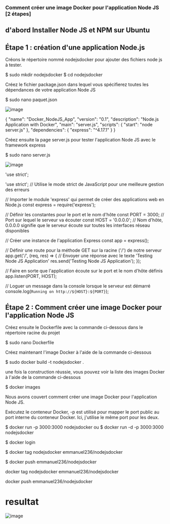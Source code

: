 ### Comment créer une image Docker pour l'application Node JS [2 étapes]

## d'abord Installer Node JS et NPM sur Ubuntu

## Étape 1 : création d'une application Node.js
Créons le répertoire nommé nodejsdocker pour ajouter des fichiers node js à tester.

$ sudo mkdir nodejsdocker
$ cd nodejsdocker

Créez le fichier package.json dans lequel vous spécifierez toutes les dépendances de votre application Node JS

$ sudo nano paquet.json

![image](https://github.com/user-attachments/assets/4ff1d1ff-7415-4d72-87cd-3d2ca21a8b8a)


{
  "name": "Docker_NodeJS_App", 
  "version": "0.1",
  "description": "Node.js Application with Docker",
  "main": "server.js",
  "scripts": {
    "start": "node server.js"
  },
  "dependencies": {
    "express": "^4.17.1"
  }
}

Créez ensuite la page server.js pour tester l'application Node JS avec le framework express

$ sudo nano server.js

![image](https://github.com/user-attachments/assets/11e34d15-c48a-4422-a2f4-72336009f69a)


'use strict';

'use strict'; // Utilise le mode strict de JavaScript pour une meilleure gestion des erreurs

// Importer le module 'express' qui permet de créer des applications web en Node.js
const express = require('express');

// Définir les constantes pour le port et le nom d'hôte
const PORT = 3000; // Port sur lequel le serveur va écouter
const HOST = '0.0.0.0'; // Nom d'hôte, 0.0.0.0 signifie que le serveur écoute sur toutes les interfaces réseau disponibles

// Créer une instance de l'application Express
const app = express();

// Définir une route pour la méthode GET sur la racine ('/') de notre serveur
app.get('/', (req, res) => {
  // Envoyer une réponse avec le texte 'Testing Node JS Application'
  res.send('Testing Node JS Application');
});

// Faire en sorte que l'application écoute sur le port et le nom d'hôte définis
app.listen(PORT, HOST);

// Loguer un message dans la console lorsque le serveur est démarré
console.log(`Running on http://${HOST}:${PORT}`);


## Étape 2 : Comment créer une image Docker pour l'application Node JS

Créez ensuite le Dockerfile avec la commande ci-dessous dans le répertoire racine du projet

$ sudo nano Dockerfile

Créez maintenant l'image Docker à l'aide de la commande ci-dessous

$ sudo docker build -t nodejsdocker .

une fois la construction réussie, vous pouvez voir la liste des images  Docker à l'aide de la commande ci-dessous

$ docker images

Nous avons couvert comment créer une image  Docker pour l'application Node JS.


Exécutez le conteneur Docker, -p est utilisé pour mapper le port public au port interne du conteneur Docker. Ici, j'utilise le même port pour les deux.

$ docker run -p 3000:3000 nodejsdocker
ou
$ docker run -d  -p 3000:3000 nodejsdocker

$ docker login 

$ docker tag nodejsdocker emmanuel236/nodejsdocker

$ docker push emmanuel236/nodejsdocker


docker tag nodejsdocker emmanuel236/nodejsdocker

docker push emmanuel236/nodejsdocker
# resultat

![image](https://github.com/user-attachments/assets/5314a40e-9d6f-4e23-b6bf-43462e19a8ab)

